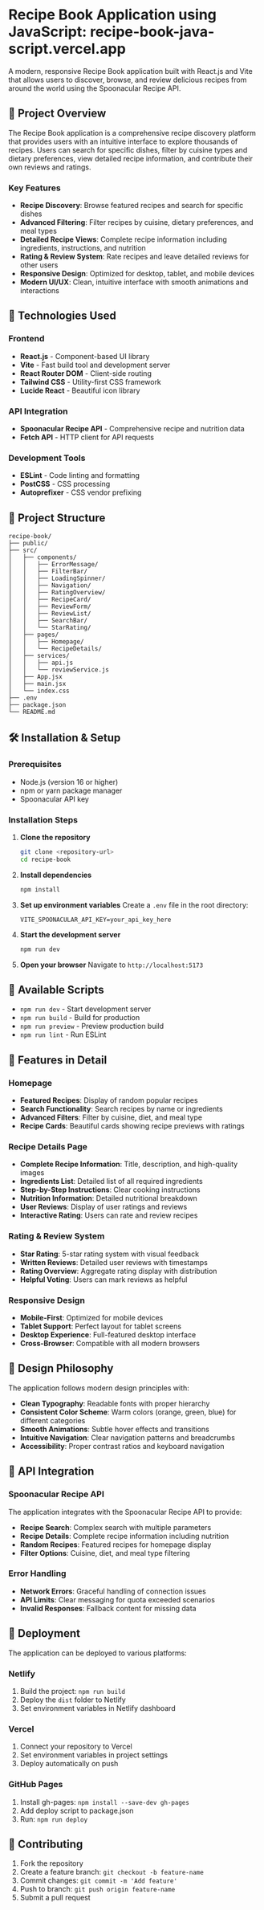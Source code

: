 # Recipe Book Application using JavaScript: recipe-book-java-script.vercel.app

A modern, responsive Recipe Book application built with React.js and Vite that allows users to discover, browse, and review delicious recipes from around the world using the Spoonacular Recipe API.

## 🍳 Project Overview

The Recipe Book application is a comprehensive recipe discovery platform that provides users with an intuitive interface to explore thousands of recipes. Users can search for specific dishes, filter by cuisine types and dietary preferences, view detailed recipe information, and contribute their own reviews and ratings.

### Key Features

- **Recipe Discovery**: Browse featured recipes and search for specific dishes
- **Advanced Filtering**: Filter recipes by cuisine, dietary preferences, and meal types
- **Detailed Recipe Views**: Complete recipe information including ingredients, instructions, and nutrition
- **Rating & Review System**: Rate recipes and leave detailed reviews for other users
- **Responsive Design**: Optimized for desktop, tablet, and mobile devices
- **Modern UI/UX**: Clean, intuitive interface with smooth animations and interactions

## 🚀 Technologies Used

### Frontend
- **React.js** - Component-based UI library
- **Vite** - Fast build tool and development server
- **React Router DOM** - Client-side routing
- **Tailwind CSS** - Utility-first CSS framework
- **Lucide React** - Beautiful icon library

### API Integration
- **Spoonacular Recipe API** - Comprehensive recipe and nutrition data
- **Fetch API** - HTTP client for API requests

### Development Tools
- **ESLint** - Code linting and formatting
- **PostCSS** - CSS processing
- **Autoprefixer** - CSS vendor prefixing

## 📁 Project Structure

```
recipe-book/
├── public/
├── src/
│   ├── components/
│   │   ├── ErrorMessage/
│   │   ├── FilterBar/
│   │   ├── LoadingSpinner/
│   │   ├── Navigation/
│   │   ├── RatingOverview/
│   │   ├── RecipeCard/
│   │   ├── ReviewForm/
│   │   ├── ReviewList/
│   │   ├── SearchBar/
│   │   └── StarRating/
│   ├── pages/
│   │   ├── Homepage/
│   │   └── RecipeDetails/
│   ├── services/
│   │   ├── api.js
│   │   └── reviewService.js
│   ├── App.jsx
│   ├── main.jsx
│   └── index.css
├── .env
├── package.json
└── README.md
```

## 🛠️ Installation & Setup

### Prerequisites
- Node.js (version 16 or higher)
- npm or yarn package manager
- Spoonacular API key

### Installation Steps

1. **Clone the repository**
   ```bash
   git clone <repository-url>
   cd recipe-book
   ```

2. **Install dependencies**
   ```bash
   npm install
   ```

3. **Set up environment variables**
   Create a `.env` file in the root directory:
   ```env
   VITE_SPOONACULAR_API_KEY=your_api_key_here
   ```

4. **Start the development server**
   ```bash
   npm run dev
   ```

5. **Open your browser**
   Navigate to `http://localhost:5173`

## 🔧 Available Scripts

- `npm run dev` - Start development server
- `npm run build` - Build for production
- `npm run preview` - Preview production build
- `npm run lint` - Run ESLint

## 🌟 Features in Detail

### Homepage
- **Featured Recipes**: Display of random popular recipes
- **Search Functionality**: Search recipes by name or ingredients
- **Advanced Filters**: Filter by cuisine, diet, and meal type
- **Recipe Cards**: Beautiful cards showing recipe previews with ratings

### Recipe Details Page
- **Complete Recipe Information**: Title, description, and high-quality images
- **Ingredients List**: Detailed list of all required ingredients
- **Step-by-Step Instructions**: Clear cooking instructions
- **Nutrition Information**: Detailed nutritional breakdown
- **User Reviews**: Display of user ratings and reviews
- **Interactive Rating**: Users can rate and review recipes

### Rating & Review System
- **Star Rating**: 5-star rating system with visual feedback
- **Written Reviews**: Detailed user reviews with timestamps
- **Rating Overview**: Aggregate rating display with distribution
- **Helpful Voting**: Users can mark reviews as helpful

### Responsive Design
- **Mobile-First**: Optimized for mobile devices
- **Tablet Support**: Perfect layout for tablet screens
- **Desktop Experience**: Full-featured desktop interface
- **Cross-Browser**: Compatible with all modern browsers

## 🎨 Design Philosophy

The application follows modern design principles with:

- **Clean Typography**: Readable fonts with proper hierarchy
- **Consistent Color Scheme**: Warm colors (orange, green, blue) for different categories
- **Smooth Animations**: Subtle hover effects and transitions
- **Intuitive Navigation**: Clear navigation patterns and breadcrumbs
- **Accessibility**: Proper contrast ratios and keyboard navigation

## 🔗 API Integration

### Spoonacular Recipe API
The application integrates with the Spoonacular Recipe API to provide:

- **Recipe Search**: Complex search with multiple parameters
- **Recipe Details**: Complete recipe information including nutrition
- **Random Recipes**: Featured recipes for homepage display
- **Filter Options**: Cuisine, diet, and meal type filtering

### Error Handling
- **Network Errors**: Graceful handling of connection issues
- **API Limits**: Clear messaging for quota exceeded scenarios
- **Invalid Responses**: Fallback content for missing data

## 🚀 Deployment

The application can be deployed to various platforms:

### Netlify
1. Build the project: `npm run build`
2. Deploy the `dist` folder to Netlify
3. Set environment variables in Netlify dashboard

### Vercel
1. Connect your repository to Vercel
2. Set environment variables in project settings
3. Deploy automatically on push

### GitHub Pages
1. Install gh-pages: `npm install --save-dev gh-pages`
2. Add deploy script to package.json
3. Run: `npm run deploy`

## 🤝 Contributing

1. Fork the repository
2. Create a feature branch: `git checkout -b feature-name`
3. Commit changes: `git commit -m 'Add feature'`
4. Push to branch: `git push origin feature-name`
5. Submit a pull request
